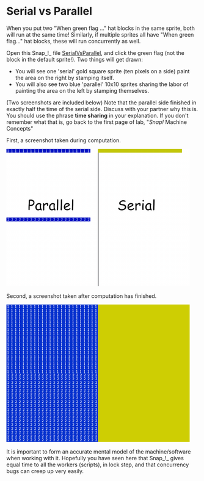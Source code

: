 # Serial vs Parallel

When you put two "When green flag ..." hat blocks in the same sprite, both will run at the same time! Similarly, if multiple sprites all have "When green flag..." hat blocks, these will run concurrently as well.

Open this Snap_!_ file [SerialVsParallel](https://beautyjoy.github.io/bjc-r/prog/Snap/SerialVsParallel.xml), and click the green flag \(not the block in the default sprite!\). Two things will get drawn:

* You will see one 'serial' gold square sprite \(ten pixels on a side\) paint the area on the right by stamping itself.
* You will also see two blue 'parallel' 10x10 sprites sharing the labor of painting the area on the left by stamping themselves.

\(Two screenshots are included below\) Note that the parallel side finished in exactly half the time of the serial side. Discuss with your partner why this is. You should use the phrase **time sharing** in your explanation. If you don't remember what that is, go back to the first page of lab, "_Snap!_ Machine Concepts"

First, a screenshot taken during computation.

![](../.gitbook/assets/image%20%28309%29.png)

Second, a screenshot taken after computation has finished.

![](../.gitbook/assets/image%20%28283%29.png)

It is important to form an accurate mental model of the machine/software when working with it. Hopefully you have seen here that Snap_!_ gives equal time to all the workers \(scripts\), in lock step, and that concurrency bugs can creep up very easily.

### 

